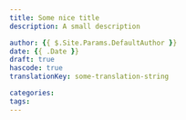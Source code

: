 ```yaml
---
title: Some nice title
description: A small description

author: {{ $.Site.Params.DefaultAuthor }}
date: {{ .Date }}
draft: true
hascode: true
translationKey: some-translation-string

categories:
tags:
---
```


